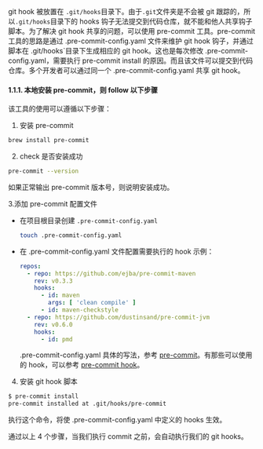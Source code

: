 git hook 被放置在 `.git/hooks`目录下。由于`.git`文件夹是不会被 git 跟踪的，所以`.git/hooks`目录下的 hooks 钩子无法提交到代码仓库，就不能和他人共享钩子脚本。为了解决 git hook 共享的问题，可以使用 pre-commit 工具。pre-commit 工具的思路是通过 .pre-commit-config.yaml 文件来维护 git hook 钩子，并通过脚本在 .git/hooks`目录下生成相应的 git hook。这也是每次修改 .pre-commit-config.yaml，需要执行 pre-commit install 的原因。而且该文件可以提交到代码仓库。多个开发者可以通过同一个 .pre-commit-config.yaml 共享 git hook。

#### 1.1.1. 本地安装 pre-commit，则 follow 以下步骤

该工具的使用可以遵循以下步骤：

1. 安装 pre-commit

```bash
brew install pre-commit
```

2. check 是否安装成功

```bash
pre-commit --version
```

如果正常输出 pre-commit 版本号，则说明安装成功。

3.添加 pre-commit 配置文件

- 在项目根目录创建 `.pre-commit-config.yaml`

  ```bash
  touch .pre-commit-config.yaml
  ```
- 在 .pre-commit-config.yaml 文件配置需要执行的 hook
  示例：

  ```yaml
  repos:
    - repo: https://github.com/ejba/pre-commit-maven
      rev: v0.3.3
      hooks:
        - id: maven
          args: [ 'clean compile' ]
        - id: maven-checkstyle
    - repo: https://github.com/dustinsand/pre-commit-jvm
      rev: v0.6.0
      hooks:
        - id: pmd
  ```

  .pre-commit-config.yaml 具体的写法，参考 [pre-commit](https://pre-commit.com)。有那些可以使用的 hook，可以参考 [pre-commit hook](https://pre-commit.com/hooks.html)。

4. 安装 git hook 脚本

```bash
$ pre-commit install
pre-commit installed at .git/hooks/pre-commit
```

执行这个命令，将使 .pre-commit-config.yaml 中定义的 hooks 生效。

通过以上 4 个步骤，当我们执行 commit 之前，会自动执行我们的 git hooks。
